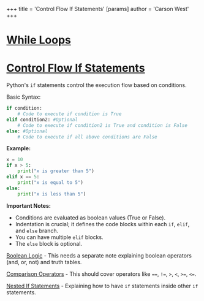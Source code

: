+++
 title = 'Control Flow If Statements'
[params]
	author = 'Carson West'
+++
# [While Loops](./../while-loops/)
# [Control Flow If Statements](./../control-flow-if-statements/) 
Python's `if` statements control the execution flow based on conditions.

Basic Syntax:

```python
if condition:
    # Code to execute if condition is True
elif condition2: #Optional
    # Code to execute if condition2 is True and condition is False
else: #Optional
    # Code to execute if all above conditions are False

```

**Example:**

```python
x = 10
if x > 5:
    print("x is greater than 5")
elif x == 5:
    print("x is equal to 5")
else:
    print("x is less than 5")

```

**Important Notes:**

* Conditions are evaluated as boolean values (True or False).
* Indentation is crucial; it defines the code blocks within each `if`, `elif`, and `else` branch.
* You can have multiple `elif` blocks.
* The `else` block is optional.


[Boolean Logic](./../boolean-logic/)  -  This needs a separate note explaining boolean operators (and, or, not) and truth tables.

[Comparison Operators](./../comparison-operators/) - This should cover operators like `==`, `!=`, `>`, `<`, `>=`, `<=`.

[Nested If Statements](./../nested-if-statements/) -  Explaining how to have `if` statements inside other `if` statements.
